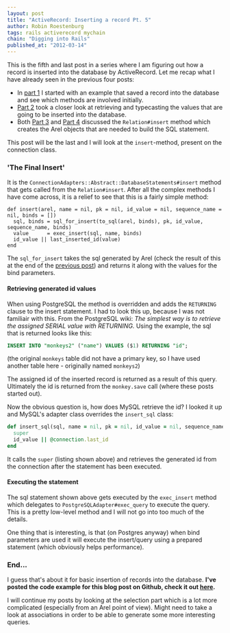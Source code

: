 ```yaml
--- 
layout: post 
title: "ActiveRecord: Inserting a record Pt. 5"
author: Robin Roestenburg 
tags: rails activerecord mychain 
chain: "Digging into Rails"
published_at: "2012-03-14" 
---
```


This is the fifth and last post in a series where I am figuring out how a record
is inserted into the database by ActiveRecord. Let me recap what I have already
seen in the previous four posts:

* In [part 1](/2012/03/02/activerecord-inserting-a-record-pt-1) I started with
  an example that saved a record into the database and see which methods are
  involved initially.
* [Part 2](/2012/03/05/activerecord-inserting-a-record-pt-2) took a closer look
  at retrieving and typecasting the values that are going to be inserted into
  the database.
* Both [Part 3](/2012/03/08/activerecord-inserting-a-record-pt-3) and [Part
  4](/2012/03/13/activerecord-inserting-a-record-pt-4) discussed the
  `Relation#insert` method which creates the Arel objects that are needed to
  build the SQL statement.

This post will be the last and I will look at the `insert`-method, present on
the connection class. 

### 'The Final Insert'

It is the `ConnectionAdapters::Abstract::DatabaseStatements#insert` method that
gets called from the `Relation#insert`. After all the complex methods I have
come across, it is a relief to see that this is a fairly simple method:

~~~ ruby,showlines
def insert(arel, name = nil, pk = nil, id_value = nil, sequence_name = nil, binds = []) 
  sql, binds = sql_for_insert(to_sql(arel, binds), pk, id_value, sequence_name, binds)
  value      = exec_insert(sql, name, binds)
  id_value || last_inserted_id(value)
end
~~~

The `sql_for_insert` takes the sql generated by Arel (check the result of this
at the end of the [previous
post](/2012/03/13/activerecord-inserting-a-record-pt-4)) and returns it along
with the values for the bind parameters. 

#### Retrieving generated id values 
When using PostgreSQL the method is overridden and adds the `RETURNING` clause
to the insert statement.  I had to look this up, because I was not familiair
with this. From the PostgreSQL wiki: *The simplest way is to retrieve the
assigned SERIAL value with RETURNING.* Using the example, the sql that is
returned looks like this:

~~~ sql
INSERT INTO "monkeys2" ("name") VALUES ($1) RETURNING "id";
~~~
(the original `monkeys` table did not have a primary key, so I have used another
table here - originally named `monkeys2`)

The assigned id of the inserted record is returned as a result of this query.
Ultimately the id is returned from the `monkey.save` call (where these posts
started out).

Now the obvious question is, how does MySQL retrieve the id? I looked it up and
MySQL's adapter class overrides the `insert_sql` class: 

~~~ ruby
def insert_sql(sql, name = nil, pk = nil, id_value = nil, sequence_name = nil)                                                                                                                                 
  super                                                                                                                                                                                                        
  id_value || @connection.last_id                                                                                                                                                                              
end 
~~~

It calls the `super` (listing shown above) and retrieves the generated id from
the connection after the statement has been executed.

#### Executing the statement

The sql statement shown above gets executed by the `exec_insert` method which
delegates to `PostgreSQLAdapter#exec_query` to execute the query. This is a
pretty low-level method and I will not go into too much of the details. 

One thing that is interesting, is that (on Postgres anyway) when bind parameters
are used it will execute the insert/query using a prepared statement (which
obviously helps performance).

### End...  

I guess that's about it for basic insertion of records into the database. **I've
posted the code example for this blog post on Github, check it out
[here](https://github.com/robinroestenburg/digging-into-rails/tree/master/003-connecting-to-the-database).**

I will continue my posts by looking at the selection part which is a lot more
complicated (especially from an Arel point of view). Might need to take a look
at associations in order to be able to generate some more interesting queries. 

